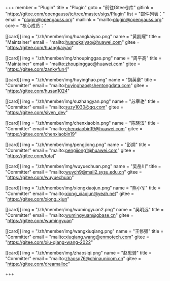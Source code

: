 ﻿+++
member = "Plugin"
title = "Plugin"
goto = "前往Gitee仓库"
gitlink = "https://gitee.com/opengauss/tc/tree/master/sigs/Plugin"
list = "邮件列表："
email = "plugin@opengauss.org"
maillink = "mailto:plugin@opengauss.org"
core = "核心成员："


[[card]]
img = "/zh/member/img/huangkaiyao.png"
name = "黄凯耀"
title = "Maintainer"
email = "mailto:huangkaiyao@huawei.com"
gitee = "https://gitee.com/huangkaiyao"

[[card]]
img = "/zh/member/img/zhoupinggao.png"
name = "周平高"
title = "Maintainer"
email = "mailto:zhoupinggao@huawei.com"
gitee = "https://gitee.com/zankyfun4"

[[card]]
img = "/zh/member/img/huyinghao.png"
name = "胡英豪"
title = "Committer"
email = "mailto:huyinghao@shentongdata.com"
gitee = "https://gitee.com/husan1024"


[[card]]
img = "/zh/member/img/suzhangyan.png"
name = "苏章艳"
title = "Committer"
email = "mailto:suzy1030@qq.com"
gitee = "https://gitee.com/siven_dev"


[[card]]
img = "/zh/member/img/chenxiaobin.png"
name = "陈晓滨"
title = "Committer"
email = "mailto:chenxiaobin19@huawei.com"
gitee = "https://gitee.com/chenxiaobin19"

[[card]]
img = "/zh/member/img/pengjiong.png"
name = "彭炯"
title = "Committer"
email = "mailto:pengjiong1@huawei.com"
gitee = "https://gitee.com/totaj"


[[card]]
img = "/zh/member/img/wuyuechuan.png"
name = "吴岳川"
title = "Committer"
email = "mailto:wuych9@mail2.sysu.edu.cn"
gitee = "https://gitee.com/wuyuechuan"

[[card]]
img = "/zh/member/img/xiongxiaojun.png"
name = "熊小军"
title = "Committer"
email = "mailto:xiong_xiaojun@yeah.net"
gitee = "https://gitee.com/xiong_xjun"

[[card]]
img = "/zh/member/img/wumingyuan2.png"
name = "吴明远"
title = "Committer"
email = "mailto:wumingyuan@gbase.cn"
gitee = "https://gitee.com/wumingyuan"


[[card]]
img = "/zh/member/img/wangxiuqiang.png"
name = "王修强"
title = "Committer"
email = "mailto:xiuqiang.wang@enmotech.com"
gitee = "https://gitee.com/xiu-qiang-wang-2022"


[[card]]
img = "/zh/member/img/zhaosiqi.png"
name = "赵思骑"
title = "Committer"
email = "mailto:zhaosq76@chinaunicom.cn"
gitee = "https://gitee.com/dreamalloc"


+++
